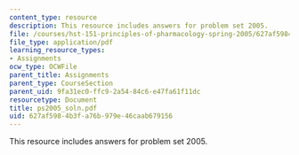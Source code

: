 ```yaml
---
content_type: resource
description: This resource includes answers for problem set 2005.
file: /courses/hst-151-principles-of-pharmacology-spring-2005/627af5984b3fa76b979e46caab679156_ps2005_soln.pdf
file_type: application/pdf
learning_resource_types:
- Assignments
ocw_type: OCWFile
parent_title: Assignments
parent_type: CourseSection
parent_uid: 9fa31ec0-ffc9-2a54-84c6-e47fa61f11dc
resourcetype: Document
title: ps2005_soln.pdf
uid: 627af598-4b3f-a76b-979e-46caab679156
---
```

This resource includes answers for problem set 2005.

